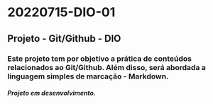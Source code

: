 # 20220715-DIO-01
## Projeto - Git/Github - DIO
### Este projeto tem por objetivo a prática de conteúdos relacionados ao Git/Github. Além disso, será abordada a linguagem simples de marcação - Markdown.
##### Projeto em desenvolvimento.

